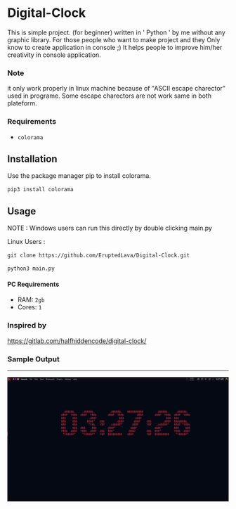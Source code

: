 
# Digital-Clock

This is simple project. (for beginner)
written in ' Python ' by me without any graphic library.
For those people who want to make project and they Only know to create application in console ;)
It helps people to improve him/her creativity in console application.

### Note
it only work properly in linux machine because of "ASCII escape charector" used in programe. Some escape charectors are not work same in both plateform.

### Requirements 
- ```colorama```

## Installation 
Use the package manager pip to install colorama.
```
pip3 install colorama
```

## Usage
NOTE : Windows users can run this directly by double clicking main.py

Linux Users :
```
git clone https://github.com/EruptedLava/Digital-Clock.git
```

```
python3 main.py
```

 #### PC Requirements
- RAM: `2gb`
- Cores: `1`

### Inspired by

https://gitlab.com/halfhiddencode/digital-clock/

### Sample Output
-------------
![](sample_output.png)

